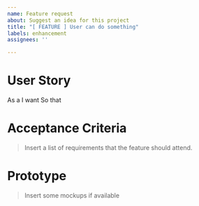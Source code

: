 ```yaml
---
name: Feature request
about: Suggest an idea for this project
title: "[ FEATURE ] User can do something"
labels: enhancement
assignees: ''

---
```


# User Story
As a <type of user>
I want <some goal>
So that <some reason>

# Acceptance Criteria
> Insert a list of requirements that the feature should attend.

# Prototype
> Insert some mockups if available
